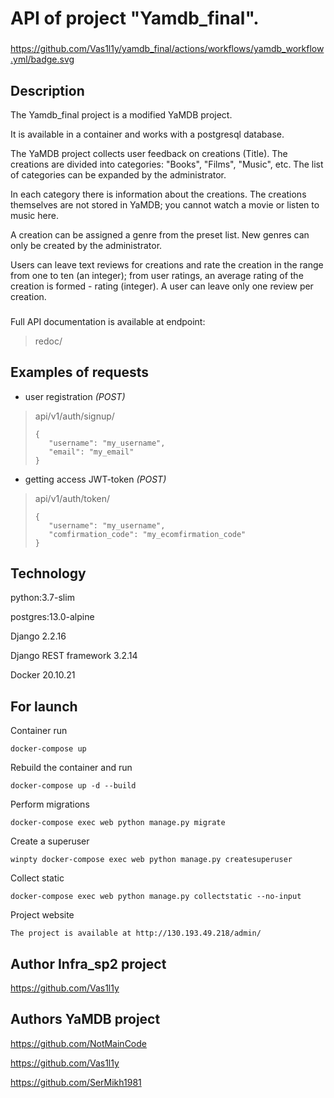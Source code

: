 # API of project "Yamdb_final".

###
https://github.com/Vas1l1y/yamdb_final/actions/workflows/yamdb_workflow.yml/badge.svg
## Description

The Yamdb_final project is a modified YaMDB project.

It is available in a container and works with a postgresql database.


The YaMDB project collects user feedback on creations (Title).
The creations are divided into categories: "Books", "Films", "Music", etc.
The list of categories can be expanded by the administrator.

In each category there is information about the creations.
The creations themselves are not stored in YaMDB;
you cannot watch a movie or listen to music here.

A creation can be assigned a genre from the preset list.
New genres can only be created by the administrator.

Users can leave text reviews for creations
and rate the creation in the range from one to ten (an integer);
from user ratings, an average rating of the creation is formed - rating (integer).
A user can leave only one review per creation.

###
Full API documentation is available at endpoint:
>redoc/

## Examples of requests

- user registration *(POST)*
>api/v1/auth/signup/ 
>```
>{
>    "username": "my_username",
>    "email": "my_email"
>}
>```

- getting access JWT-token *(POST)*
>api/v1/auth/token/ 
>```
>{
>    "username": "my_username",
>    "comfirmation_code": "my_ecomfirmation_code"
>}
>```

## Technology

python:3.7-slim

postgres:13.0-alpine

Django 2.2.16

Django REST framework 3.2.14

Docker 20.10.21

## For launch

Container run
```
docker-compose up
```

Rebuild the container and run
```
docker-compose up -d --build
```

Perform migrations
```
docker-compose exec web python manage.py migrate
```

Сreate a superuser
```
winpty docker-compose exec web python manage.py createsuperuser
```

Collect static
```
docker-compose exec web python manage.py collectstatic --no-input
```

Project website
```
The project is available at http://130.193.49.218/admin/
```

## Author Infra_sp2 project

https://github.com/Vas1l1y


###


## Authors YaMDB project

https://github.com/NotMainCode

https://github.com/Vas1l1y

https://github.com/SerMikh1981

